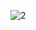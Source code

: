 ![2](https://github.com/cyber-robot1/Mastering-4-critical-SKILLS-using-CPP-17-course/assets/76911827/c43d463f-f270-49b7-8638-7e61322cd3b5)
